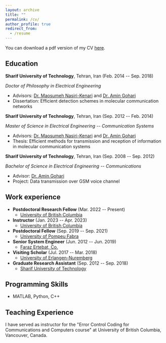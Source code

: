 ```yaml
---
layout: archive
title: ""
permalink: /cv/
author_profile: true
redirect_from:
  - /resume
---
```


You can download a pdf version of my CV [here](CV_RezaMosayebi.pdf).

Education
-----------
**Sharif University of Technology**, Tehran, Iran (Feb. 2014 -- Sep. 2018)

*Doctor of Philosophy in Electrical Engineering*
* Advisors: [Dr. Maosumeh Nasiri-Kenari](https://www.dhillon.ece.vt.edu/) and [Dr. Amin Gohari](http://sharif.edu/~aminzadeh/)
* Dissertation: Efficient detection schemes in molecular communication networks

**Sharif University of Technology**, Tehran, Iran (Sep. 2012 -- Feb. 2014)

*Master of Science in Electrical Engineering -- Communication Systems*
* Advisors: [Dr. Maosumeh Nasiri-Kenari](https://www.dhillon.ece.vt.edu/) and [Dr. Amin Gohari](http://sharif.edu/~aminzadeh/)
* Thesis: Efficient methods for transmission and reception of information in molecular communication systems

**Sharif University of Technology**, Tehran, Iran (Sep. 2008 -- Sep. 2012)

*Bachelor of Science in Electrical Engineering -- Communications*
* Advisor: [Dr. Amin Gohari](http://sharif.edu/~aminzadeh/)
* Project: Data transmission over GSM voice channel

Work experience
-----------
* **Postdoctoral Research Fellow** (Mar. 2022 -- Present)
  * [University of British Columbia](https://https://www.ubc.ca/)
* **Instructor** (Jan. 2023 -- Apr. 2023)
  * [University of British Columbia](https://https://www.ubc.ca/)
* **Postdoctoral Fellow** (Sep. 2019 -- Sep. 2021)
  * [University of Pompeu Fabra](https://www.upf.edu/en/)
* **Senior System Engineer** (Jun. 2012 -- Jun. 2019) 
  * [Faraz Ertebat, Co.](https://farazcomm.com/?language=en)
* **Visiting Scholar** (Jul. 2017 -- Mar. 2018)
  * [University of Erlangen-Nuremberg](https://www.fau.eu/n)
* **Graduate Research Assistant** (Sep. 2012 -- Sep. 2018)
  * [Sharif University of Technology](https://ut.ac.ir/en)
  
Programming Skills
-----------
* MATLAB, Python, C++
  
Teaching Experience
-----------
I have served as instructor for the "Error Control Coding for Communications and Computers course" at University of British Columbia, Vancouver, Canada.
